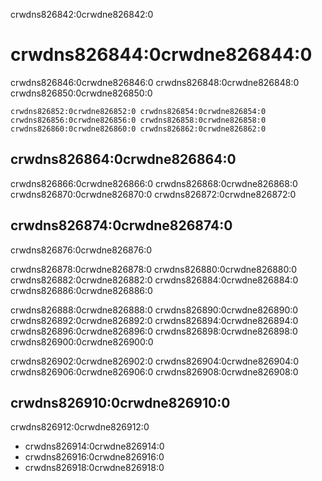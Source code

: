 crwdns826842:0crwdne826842:0
# crwdns826844:0crwdne826844:0

crwdns826846:0crwdne826846:0 crwdns826848:0crwdne826848:0 crwdns826850:0crwdne826850:0

```{figure} ../../figures/remote-book-dash.jpg
crwdns826852:0crwdne826852:0 crwdns826854:0crwdne826854:0
crwdns826856:0crwdne826856:0 crwdns826858:0crwdne826858:0 crwdns826860:0crwdne826860:0 crwdns826862:0crwdne826862:0
```

## crwdns826864:0crwdne826864:0

crwdns826866:0crwdne826866:0 crwdns826868:0crwdne826868:0 crwdns826870:0crwdne826870:0 crwdns826872:0crwdne826872:0

## crwdns826874:0crwdne826874:0

crwdns826876:0crwdne826876:0

crwdns826878:0crwdne826878:0 crwdns826880:0crwdne826880:0 crwdns826882:0crwdne826882:0 crwdns826884:0crwdne826884:0 crwdns826886:0crwdne826886:0

crwdns826888:0crwdne826888:0 crwdns826890:0crwdne826890:0 crwdns826892:0crwdne826892:0 crwdns826894:0crwdne826894:0 crwdns826896:0crwdne826896:0 crwdns826898:0crwdne826898:0 crwdns826900:0crwdne826900:0

crwdns826902:0crwdne826902:0 crwdns826904:0crwdne826904:0 crwdns826906:0crwdne826906:0 crwdns826908:0crwdne826908:0

## crwdns826910:0crwdne826910:0

crwdns826912:0crwdne826912:0

- crwdns826914:0crwdne826914:0
- crwdns826916:0crwdne826916:0
- crwdns826918:0crwdne826918:0
